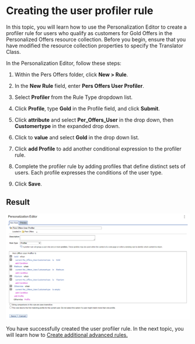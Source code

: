 # Creating the user profiler rule

In this topic, you will learn how to use the Personalization Editor to create a profiler rule for users who qualify as customers for Gold Offers in the Personalized Offers resource collection. Before you begin, ensure that you have modified the resource collection properties to specify the Translator Class.

In the Personalization Editor, follow these steps:

1. Within the Pers Offers folder, click **New > Rule**.

2. In the **New Rule** field, enter **Pers Offers User Profiler**.

3. Select **Profiler** from the Rule Type dropdown list.

4. Click **Profile**, type **Gold** in the Profile field, and click **Submit**.

5. Click **attribute** and select **Per_Offers_User** in the drop down, then **Customertype** in the expanded drop down.

6. Click to **value** and select **Gold** in the drop down list.

7. Click **add Profile** to add another conditional expression to the profiler rule.

8. Complete the profiler rule by adding profiles that define distinct sets of users. Each profile expresses the conditions of the user type.

9. Click **Save**.  

## Result

![Pers Offers User Profiler results](./images/Pers_Offers_User_Profiler_results.png)

You have successfully created the user profiler rule. In the next topic, you will learn how to [Create additional advanced rules.](./pzn_demo_create_additional_advanced_rules.md)
